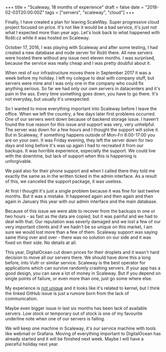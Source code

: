 +++
title = "Scaleway, 18 months of experience"
draft = false
date = "2018-02-03T20:00:00Z"
tags = ["servers", "scaleway", "cloud"]
+++

Finally, I have created a plan for leaving ScaleWay. Super progressive cloud project focused on price. It's not like it would be a bad service, it's just not what I expected more than year ago. Let's look back to what happened with Roští.cz while it was hosted on Scaleway.

October 17, 2016, I was playing with Scaleway and after some testing, I had created a new database and node server for Roští there. All new servers were hosted there without any issue next eleven months. I was surprised, because the service was really cheap and I was pretty doubful about it.

When rest of our infrastructure moves there in September 2017 it was a week before my holiday. I left my colegue to deal with company stuff, but servers were mine and I was only one in the company who could fix anything serious. So far we had only our own servers in datacenters and it's pain in the ass. Every time something goes down, you have to go there. It's not everyday, but usually it's unexpected.

So I wanted to move everything important into Scaleway before I leave the office. When we left the country, a few days later first problems occurred. One of our servers went down because of backend storage issue. I haven't found the true reason for this issue and support was very, very unhelpful. The server was down for a few hours and I thought the support will solve it. But in Scaleway, if something happens outside of Mon-Fri 8:00-17:00 you are on your own. It was Friday evening, they left the server down for two days and long before it's was up again I had to recreated it from our backups. It was horrible experience, especially the support. We could live with the downtime, but lack of support when this is happening is unforgivable.

We paid also for their phone support and when I called there they told me exactly the same as in the written ticked in the admin interface. As a result of this, we canceled the support package, it was useless.

At first I thought it's just a single problem because it was fine for last twelve months. But it was a mistake. It happened again and then again and then again in January this year with our admin interface and the main database.

Because of this issue we were able to recover from the backups in one or two hours - as fast as the data are copied, but it was painful and we had to deal with that. Our reputation was severly damaged and we lost a few of our very important clients and if we hadn't be so unique on this market, I am sure we would lost more than a few of them. Scaleway support was saying same thing over and over - there was no solution on our side and it was fixed on their side. No details at all.

This year, DigitalOcean cut down prices for their droplets and it wasn't hard decision to move all our servers there. We should have done this a long before, into Vultr or similar service. Scaleway is the best operator for applications which can survive randomly crashing servers. If your app has a good design, you can save a lot of money in Scaleway. But if you depend on single points of failure, or even more than one, just go some where else.

My experience is [not unique](https://github.com/scaleway/image-ubuntu/issues/87) and it looks like it's related to kernel, but I think the linked GitHub issue is just a rumore born from the lack of communication.

Maybe even bigger issue in last six months has been lack of available servers. Low stock or temporary out of stock is one of my favourite underline note when one of our servers is failing.

We will keep one machine in Scaleway, it's our service machine with tools like webmail or Grafana. Moving of everything important to DigitalOcean has already started and it will be finished next week. Maybe I will have a pieceful holiday next year.



